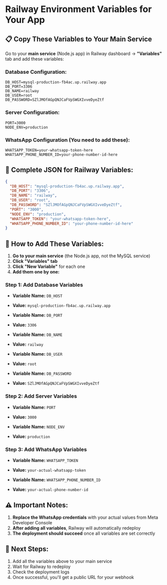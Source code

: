 # Railway Environment Variables for Your App

## **📋 Copy These Variables to Your Main Service**

Go to your **main service** (Node.js app) in Railway dashboard → **"Variables"** tab and add these variables:

### **Database Configuration:**
```
DB_HOST=mysql-production-fb4ac.up.railway.app
DB_PORT=3306
DB_NAME=railway
DB_USER=root
DB_PASSWORD=SZlJMOfAGpQNJCaFVpSWGXIvveDyeZtf
```

### **Server Configuration:**
```
PORT=3000
NODE_ENV=production
```

### **WhatsApp Configuration (You need to add these):**
```
WHATSAPP_TOKEN=your-whatsapp-token-here
WHATSAPP_PHONE_NUMBER_ID=your-phone-number-id-here
```

## **🔧 Complete JSON for Railway Variables:**

```json
{
  "DB_HOST": "mysql-production-fb4ac.up.railway.app",
  "DB_PORT": "3306",
  "DB_NAME": "railway",
  "DB_USER": "root",
  "DB_PASSWORD": "SZlJMOfAGpQNJCaFVpSWGXIvveDyeZtf",
  "PORT": "3000",
  "NODE_ENV": "production",
  "WHATSAPP_TOKEN": "your-whatsapp-token-here",
  "WHATSAPP_PHONE_NUMBER_ID": "your-phone-number-id-here"
}
```

## **🚀 How to Add These Variables:**

1. **Go to your main service** (the Node.js app, not the MySQL service)
2. **Click "Variables" tab**
3. **Click "New Variable"** for each one
4. **Add them one by one:**

### **Step 1: Add Database Variables**
- **Variable Name:** `DB_HOST`
- **Value:** `mysql-production-fb4ac.up.railway.app`

- **Variable Name:** `DB_PORT`
- **Value:** `3306`

- **Variable Name:** `DB_NAME`
- **Value:** `railway`

- **Variable Name:** `DB_USER`
- **Value:** `root`

- **Variable Name:** `DB_PASSWORD`
- **Value:** `SZlJMOfAGpQNJCaFVpSWGXIvveDyeZtf`

### **Step 2: Add Server Variables**
- **Variable Name:** `PORT`
- **Value:** `3000`

- **Variable Name:** `NODE_ENV`
- **Value:** `production`

### **Step 3: Add WhatsApp Variables**
- **Variable Name:** `WHATSAPP_TOKEN`
- **Value:** `your-actual-whatsapp-token`

- **Variable Name:** `WHATSAPP_PHONE_NUMBER_ID`
- **Value:** `your-actual-phone-number-id`

## **⚠️ Important Notes:**

1. **Replace the WhatsApp credentials** with your actual values from Meta Developer Console
2. **After adding all variables**, Railway will automatically redeploy
3. **The deployment should succeed** once all variables are set correctly

## **🚀 Next Steps:**

1. Add all the variables above to your main service
2. Wait for Railway to redeploy
3. Check the deployment logs
4. Once successful, you'll get a public URL for your webhook
